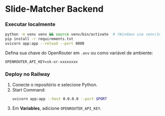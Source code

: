 
# Slide‑Matcher Backend

### Executar localmente

```bash
python -m venv venv && source venv/bin/activate  # (Windows use venv\Scripts\activate)
pip install -r requirements.txt
uvicorn app:app --reload --port 8000
```

Defina sua chave do OpenRouter em `.env` ou como variável de ambiente:

```
OPENROUTER_API_KEY=sk-or-xxxxxxxx
```

### Deploy no Railway

1. Conecte o repositório e selecione Python.
2. Start Command:
   ```bash
   uvicorn app:app --host 0.0.0.0 --port $PORT
   ```
3. Em **Variables**, adicione `OPENROUTER_API_KEY`.

